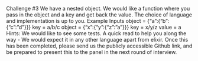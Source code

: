 Challenge #3 We have a nested object. We would like a function where you pass in the object and a key and get back the value. The choice of language and implementation is up to you. Example Inputs object = {“a”:{“b”:{“c”:”d”}}} key = a/b/c object = {“x”:{“y”:{“z”:”a”}}} key = x/y/z value = a Hints: We would like to see some tests. A quick read to help you along the way - We would expect it in any other language apart from elixir. Once this has been completed, please send us the publicly accessible Github link, and be prepared to present this to the panel in the next round of interview.
